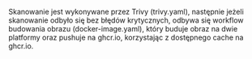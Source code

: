 Skanowanie jest wykonywane przez Trivy (trivy.yaml), następnie jeżeli skanowanie odbyło się bez błędów krytycznych, odbywa się workflow budowania obrazu (docker-image.yaml), który buduje obraz na dwie platformy oraz pushuje na ghcr.io, korzystając z dostępnego cache na ghcr.io.
